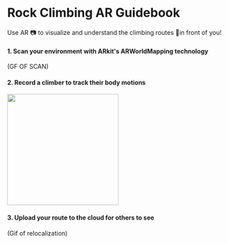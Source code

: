 # Rock Climbing AR Guidebook
Use AR 📷 to visualize and understand the climbing routes 🧗in front of you!


 
#### 1. Scan your environment with ARkit's ARWorldMapping technology

(GF OF SCAN)

#### 2. Record a climber to track their body motions

<img src="https://github.com/dhasl002/rock_climbing_AR_Guidebook/blob/master/Resources/climber_scan.gif" width="256">

#### 3. Upload your route to the cloud for others to see

(Gif of relocalization) 
